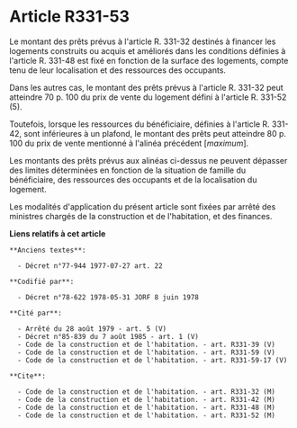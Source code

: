 # Article R331-53

Le montant des prêts prévus à l'article R. 331-32 destinés à financer les logements construits ou acquis et améliorés dans
les conditions définies à l'article R. 331-48 est fixé en fonction de la surface des logements, compte tenu de leur
localisation et des ressources des occupants.

Dans les autres cas, le montant des prêts prévus à l'article R. 331-32 peut atteindre 70 p. 100 du prix de vente du logement
défini à l'article R. 331-52 (5).

Toutefois, lorsque les ressources du bénéficiaire, définies à l'article R. 331-42, sont inférieures à un plafond, le montant
des prêts peut atteindre 80 p. 100 du prix de vente mentionné à l'alinéa précédent [*maximum*].

Les montants des prêts prévus aux alinéas ci-dessus ne peuvent dépasser des limites déterminées en fonction de la situation
de famille du bénéficiaire, des ressources des occupants et de la localisation du logement.

Les modalités d'application du présent article sont fixées par arrêté des ministres chargés de la construction et de
l'habitation, et des finances.

**Liens relatifs à cet article**

	**Anciens textes**:

	  - Décret n°77-944 1977-07-27 art. 22

	**Codifié par**:

	  - Décret n°78-622 1978-05-31 JORF 8 juin 1978

	**Cité par**:

	  - Arrêté du 28 août 1979 - art. 5 (V)
	  - Décret n°85-839 du 7 août 1985 - art. 1 (V)
	  - Code de la construction et de l'habitation. - art. R331-39 (V)
	  - Code de la construction et de l'habitation. - art. R331-59 (V)
	  - Code de la construction et de l'habitation. - art. R331-59-17 (V)

	**Cite**:

	  - Code de la construction et de l'habitation. - art. R331-32 (M)
	  - Code de la construction et de l'habitation. - art. R331-42 (M)
	  - Code de la construction et de l'habitation. - art. R331-48 (M)
	  - Code de la construction et de l'habitation. - art. R331-52 (M)
